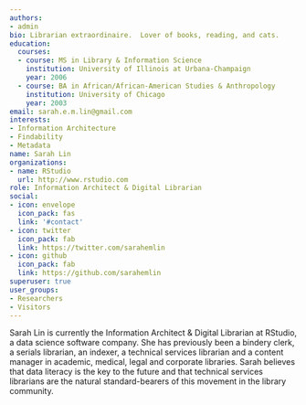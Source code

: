 ```yaml
---
authors:
- admin
bio: Librarian extraordinaire.  Lover of books, reading, and cats.
education:
  courses:
  - course: MS in Library & Information Science
    institution: University of Illinois at Urbana-Champaign
    year: 2006
  - course: BA in African/African-American Studies & Anthropology
    institution: University of Chicago
    year: 2003
email: sarah.e.m.lin@gmail.com
interests:
- Information Architecture
- Findability
- Metadata
name: Sarah Lin
organizations:
- name: RStudio
  url: http://www.rstudio.com
role: Information Architect & Digital Librarian
social:
- icon: envelope
  icon_pack: fas
  link: '#contact'
- icon: twitter
  icon_pack: fab
  link: https://twitter.com/sarahemlin
- icon: github
  icon_pack: fab
  link: https://github.com/sarahemlin
superuser: true
user_groups:
- Researchers
- Visitors
---
```


Sarah Lin is currently the Information Architect & Digital Librarian at RStudio, a data science software company. She has previously been a bindery clerk, a serials librarian, an indexer, a technical services librarian and a content manager in academic, medical, legal and corporate libraries. Sarah believes that data literacy is the key to the future and that technical services librarians are the natural standard-bearers of this movement in the library community.
